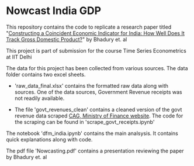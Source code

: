 # Nowcast India GDP

This repository contains the code to replicate a research paper titled "[Constructing a Coincident Economic Indicator for India: How Well Does It Track Gross Domestic Product?](https://www.worldscientific.com/doi/pdf/10.1142/S0116110521500104)" by Bhadury et. al 

This project is part of submission for the course Time Series Econometrics at IIT Delhi

The data for this project has been collected from various sources. The data folder contains two excel sheets. 
- 'raw_data_final.xlsx' contains the formatted raw data along with sources. One of the data sources, Government Revenue receipts was not readily available. 

- The file 'govt_revenues_clean' contains a cleaned version of the govt revenue data scraped [CAG, Ministry of Finance website](https://cga.nic.in/MonthlyReport/Published/9/2020-2021.aspx). The code for the scraping can be found in 'scrape_govt_receipts.ipynb'

The notebook 'dfm_india.ipynb' contains the main analsysis. It contains quick explanations along with code.

The pdf file 'Nowcasting.pdf' contains a presentation reviewing the paper by Bhadury et. al
